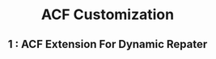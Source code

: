 <h1  align="center">ACF Customization</h1>

<h2 align="center"> 1 : ACF Extension For Dynamic Repater</h2>
